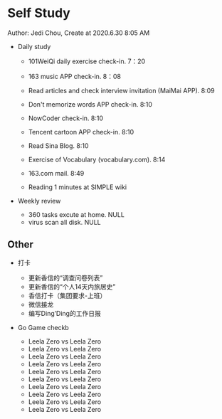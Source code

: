 # Self Study

Author: Jedi Chou, Create at 2020.6.30 8:05 AM

* Daily study
  * 101WeiQi daily exercise check-in. 7：20
  * 163 music APP check-in. 8：08
  * Read articles and check interview invitation (MaiMai APP). 8:09
  * Don't memorize words APP check-in. 8:10
  * NowCoder check-in. 8:10
  * Tencent cartoon APP check-in. 8:10
  * Read Sina Blog. 8:10
  * Exercise of Vocabulary (vocabulary.com). 8:14

  * 163.com mail. 8:49
  * Reading 1 minutes at SIMPLE wiki

* Weekly review
  * 360 tasks excute at home. NULL
  * virus scan all disk. NULL

## Other

* 打卡
  * 更新香信的“调查问卷列表”
  * 更新香信的“个人14天内旅居史”
  * 香信打卡（集团要求-上班）
  * 微信接龙
  * 编写Ding’Ding的工作日报

* Go Game checkb
  * Leela Zero vs Leela Zero
  * Leela Zero vs Leela Zero
  * Leela Zero vs Leela Zero
  * Leela Zero vs Leela Zero
  * Leela Zero vs Leela Zero
  * Leela Zero vs Leela Zero
  * Leela Zero vs Leela Zero
  * Leela Zero vs Leela Zero
  * Leela Zero vs Leela Zero
  * Leela Zero vs Leela Zero
